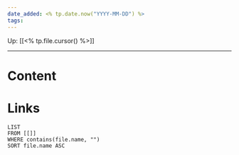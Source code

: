 ```yaml
---
date_added: <% tp.date.now("YYYY-MM-DD") %>
tags:
---
```

Up: [[<% tp.file.cursor() %>]]
___
# Content
# Links
```dataview
LIST
FROM [[]]
WHERE contains(file.name, "")
SORT file.name ASC
```
